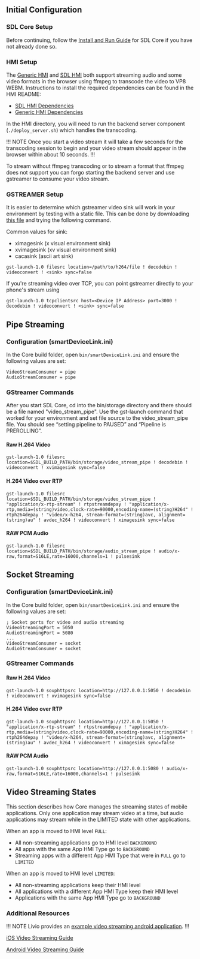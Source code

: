 ## Initial Configuration

### SDL Core Setup

Before continuing, follow the [Install and Run Guide](../../getting-started/install-and-run/) for SDL Core if you have not already done so.

### HMI Setup

The [Generic HMI](https://github.com/smartdevicelink/generic_hmi) and [SDL HMI](https://github.com/smartdevicelink/sdl_hmi) both support streaming audio and some video formats in the browser using ffmpeg to transcode the video to VP8 WEBM. Instructions to install the required dependencies can be found in the HMI README:

- [SDL HMI Dependencies](https://github.com/smartdevicelink/sdl_hmi/tree/master#dependencies)
- [Generic HMI Dependencies](https://github.com/smartdevicelink/generic_hmi/tree/master#dependencies)

In the HMI directory, you will need to run the backend server component (`./deploy_server.sh`) which handles the transcoding. 

!!! NOTE
Once you start a video stream it will take a few seconds for the transcoding session to begin and your video stream should appear in the browser within about 10 seconds.
!!!

To stream without ffmpeg transcoding or to stream a format that ffmpeg does not support you can forgo starting the backend server and use gstreamer to consume your video stream.

### GSTREAMER Setup

It is easier to determine which gstreamer video sink will work in your environment by testing with a static file. This can be done by downloading [this file](https://support.apple.com/library/APPLE/APPLECARE_ALLGEOS/HT1425/sample_iPod.m4v.zip) and trying the following command.

Common values for sink:

* ximagesink (x visual environment sink)
* xvimagesink (xv visual environment sink)
* cacasink (ascii art sink)

```
gst-launch-1.0 filesrc location=/path/to/h264/file ! decodebin ! videoconvert ! <sink> sync=false
```

If you're streaming video over TCP, you can point gstreamer directly to your phone's stream using
```
gst-launch-1.0 tcpclientsrc host=<Device IP Address> port=3000 ! decodebin ! videoconvert ! <sink> sync=false
```

## Pipe Streaming

### Configuration (smartDeviceLink.ini)
In the Core build folder, open `bin/smartDeviceLink.ini` and ensure the following values are set:
```
VideoStreamConsumer = pipe
AudioStreamConsumer = pipe
```

### GStreamer Commands

After you start SDL Core, cd into the bin/storage directory and there should be a file named "video_stream_pipe". Use the gst-launch command that worked for your environment and set file source to the video_stream_pipe file. You should see “setting pipeline to PAUSED” and “Pipeline is PREROLLING”.

#### Raw H.264 Video
```
gst-launch-1.0 filesrc location=$SDL_BUILD_PATH/bin/storage/video_stream_pipe ! decodebin ! videoconvert ! xvimagesink sync=false
```

#### H.264 Video over RTP
```
gst-launch-1.0 filesrc location=$SDL_BUILD_PATH/bin/storage/video_stream_pipe ! "application/x-rtp-stream" ! rtpstreamdepay ! "application/x-rtp,media=(string)video,clock-rate=90000,encoding-name=(string)H264" ! rtph264depay ! "video/x-h264, stream-format=(string)avc, alignment=(string)au" ! avdec_h264 ! videoconvert ! ximagesink sync=false
```

#### RAW PCM Audio

```
gst-launch-1.0 filesrc location=$SDL_BUILD_PATH/bin/storage/audio_stream_pipe ! audio/x-raw,format=S16LE,rate=16000,channels=1 ! pulsesink
```

## Socket Streaming

### Configuration (smartDeviceLink.ini)
In the Core build folder, open `bin/smartDeviceLink.ini` and ensure the following values are set:
```
; Socket ports for video and audio streaming
VideoStreamingPort = 5050
AudioStreamingPort = 5080
...
VideoStreamConsumer = socket
AudioStreamConsumer = socket
```

### GStreamer Commands

#### Raw H.264 Video
```
gst-launch-1.0 souphttpsrc location=http://127.0.0.1:5050 ! decodebin ! videoconvert ! xvimagesink sync=false
```

#### H.264 Video over RTP
```
gst-launch-1.0 souphttpsrc location=http://127.0.0.1:5050 ! "application/x-rtp-stream" ! rtpstreamdepay ! "application/x-rtp,media=(string)video,clock-rate=90000,encoding-name=(string)H264" ! rtph264depay ! "video/x-h264, stream-format=(string)avc, alignment=(string)au" ! avdec_h264 ! videoconvert ! ximagesink sync=false
```

#### RAW PCM Audio

```
gst-launch-1.0 souphttpsrc location=http://127.0.0.1:5080 ! audio/x-raw,format=S16LE,rate=16000,channels=1 ! pulsesink
```

## Video Streaming States

This section describes how Core manages the streaming states of mobile applications. Only one application may stream video at a time, but audio applications may stream while in the LIMITED state with other applications.

When an app is moved to HMI level `FULL`:
* All non-streaming applications go to HMI level `BACKGROUND`
* All apps with the same App HMI Type go to `BACKGROUND`
* Streaming apps with a different App HMI Type that were in `FULL` go to `LIMITED`

When an app is moved to HMI level `LIMITED`:
* All non-streaming applications keep their HMI level
* All applications with a different App HMI Type keep their HMI level
* Applications with the same App HMI Type go to `BACKGROUND`

### Additional Resources

!!! NOTE
Livio provides an [example video streaming android application](https://github.com/livio/sdl_video_streaming_android_sample).
!!!

[iOS Video Streaming Guide](https://smartdevicelink.com/en/guides/iOS/video-streaming-for-navigation-apps/video-streaming/)

[Android Video Streaming Guide](https://smartdevicelink.com/en/guides/android/video-streaming-for-navigation-apps/video-streaming/)
